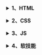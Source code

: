 

<b><details><summary>1、HTML</summary></b>
- [详情](./html.md)
</details>

<b><details><summary>2、CSS</summary></b>
- [详情](./css.md)
</details>

<b><details><summary>3、JS</summary></b>
- [js 基础](./js/js.md)
- [es6](./js/es6.md)
- [jquery](./js/jquery.md)
- [node](./js/node.md)
- [Ajax](./js/Ajax.md)
</details>

<b><details><summary>4、软技能</summary></b>
- [详情](./info.md)
</details>
